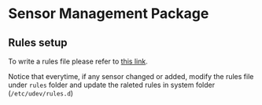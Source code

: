 # Sensor Management Package

## Rules setup
To write a rules file please refer to [this link](http://www.clearpathrobotics.com/assets/guides/ros/Udev%20Rules.html).

Notice that everytime, if any sensor changed or added, modify the rules file under `rules` folder and update the raleted rules in system folder (`/etc/udev/rules.d`)

